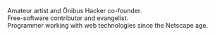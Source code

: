 Amateur artist and Ônibus Hacker co-founder.\
Free-software contributor and evangelist. \
Programmer working with web technologies since the Netscape age.
